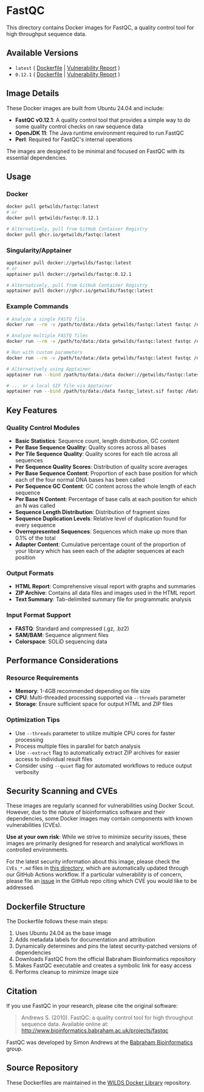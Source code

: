 # FastQC

This directory contains Docker images for FastQC, a quality control tool for high throughput sequence data.

## Available Versions

- `latest` ( [Dockerfile](https://github.com/getwilds/wilds-docker-library/blob/main/fastqc/Dockerfile_latest) | [Vulnerability Report](https://github.com/getwilds/wilds-docker-library/blob/main/fastqc/CVEs_latest.md) )
- `0.12.1` ( [Dockerfile](https://github.com/getwilds/wilds-docker-library/blob/main/fastqc/Dockerfile_0.12.1) | [Vulnerability Report](https://github.com/getwilds/wilds-docker-library/blob/main/fastqc/CVEs_0.12.1.md) )

## Image Details

These Docker images are built from Ubuntu 24.04 and include:

- **FastQC v0.12.1**: A quality control tool that provides a simple way to do some quality control checks on raw sequence data
- **OpenJDK 11**: The Java runtime environment required to run FastQC
- **Perl**: Required for FastQC's internal operations

The images are designed to be minimal and focused on FastQC with its essential dependencies.

## Usage

### Docker

```bash
docker pull getwilds/fastqc:latest
# or
docker pull getwilds/fastqc:0.12.1

# Alternatively, pull from GitHub Container Registry
docker pull ghcr.io/getwilds/fastqc:latest
```

### Singularity/Apptainer

```bash
apptainer pull docker://getwilds/fastqc:latest
# or
apptainer pull docker://getwilds/fastqc:0.12.1

# Alternatively, pull from GitHub Container Registry
apptainer pull docker://ghcr.io/getwilds/fastqc:latest
```

### Example Commands

```bash
# Analyze a single FASTQ file
docker run --rm -v /path/to/data:/data getwilds/fastqc:latest fastqc /data/sample.fastq.gz --outdir=/data

# Analyze multiple FASTQ files
docker run --rm -v /path/to/data:/data getwilds/fastqc:latest fastqc /data/*.fastq.gz --outdir=/data

# Run with custom parameters
docker run --rm -v /path/to/data:/data getwilds/fastqc:latest fastqc /data/sample.fastq.gz --outdir=/data --threads 4 --extract

# Alternatively using Apptainer
apptainer run --bind /path/to/data:/data docker://getwilds/fastqc:latest fastqc /data/sample.fastq.gz --outdir=/data

# ... or a local SIF file via Apptainer
apptainer run --bind /path/to/data:/data fastqc_latest.sif fastqc /data/*.fastq.gz --outdir=/data --threads 4
```

## Key Features

### **Quality Control Modules**
- **Basic Statistics**: Sequence count, length distribution, GC content
- **Per Base Sequence Quality**: Quality scores across all bases
- **Per Tile Sequence Quality**: Quality scores for each tile across all sequences
- **Per Sequence Quality Scores**: Distribution of quality score averages
- **Per Base Sequence Content**: Proportion of each base position for which each of the four normal DNA bases has been called
- **Per Sequence GC Content**: GC content across the whole length of each sequence
- **Per Base N Content**: Percentage of base calls at each position for which an N was called
- **Sequence Length Distribution**: Distribution of fragment sizes
- **Sequence Duplication Levels**: Relative level of duplication found for every sequence
- **Overrepresented Sequences**: Sequences which make up more than 0.1% of the total
- **Adapter Content**: Cumulative percentage count of the proportion of your library which has seen each of the adapter sequences at each position

### **Output Formats**
- **HTML Report**: Comprehensive visual report with graphs and summaries
- **ZIP Archive**: Contains all data files and images used in the HTML report
- **Text Summary**: Tab-delimited summary file for programmatic analysis

### **Input Format Support**
- **FASTQ**: Standard and compressed (.gz, .bz2)
- **SAM/BAM**: Sequence alignment files
- **Colorspace**: SOLiD sequencing data

## Performance Considerations

### Resource Requirements
- **Memory**: 1-4GB recommended depending on file size
- **CPU**: Multi-threaded processing supported via `--threads` parameter
- **Storage**: Ensure sufficient space for output HTML and ZIP files

### Optimization Tips
- Use `--threads` parameter to utilize multiple CPU cores for faster processing
- Process multiple files in parallel for batch analysis
- Use `--extract` flag to automatically extract ZIP archives for easier access to individual result files
- Consider using `--quiet` flag for automated workflows to reduce output verbosity

## Security Scanning and CVEs

These images are regularly scanned for vulnerabilities using Docker Scout. However, due to the nature of bioinformatics software and their dependencies, some Docker images may contain components with known vulnerabilities (CVEs).

**Use at your own risk**: While we strive to minimize security issues, these images are primarily designed for research and analytical workflows in controlled environments.

For the latest security information about this image, please check the `CVEs_*.md` files in [this directory](https://github.com/getwilds/wilds-docker-library/tree/main/fastqc), which are automatically updated through our GitHub Actions workflow. If a particular vulnerability is of concern, please file an [issue](https://github.com/getwilds/wilds-docker-library/issues) in the GitHub repo citing which CVE you would like to be addressed.

## Dockerfile Structure

The Dockerfile follows these main steps:

1. Uses Ubuntu 24.04 as the base image
2. Adds metadata labels for documentation and attribution
3. Dynamically determines and pins the latest security-patched versions of dependencies
4. Downloads FastQC from the official Babraham Bioinformatics repository
5. Makes FastQC executable and creates a symbolic link for easy access
6. Performs cleanup to minimize image size

## Citation

If you use FastQC in your research, please cite the original software:

> Andrews S. (2010). FastQC: a quality control tool for high throughput sequence data. Available online at: http://www.bioinformatics.babraham.ac.uk/projects/fastqc

FastQC was developed by Simon Andrews at the [Babraham Bioinformatics](http://www.bioinformatics.babraham.ac.uk/) group.

## Source Repository

These Dockerfiles are maintained in the [WILDS Docker Library](https://github.com/getwilds/wilds-docker-library) repository.